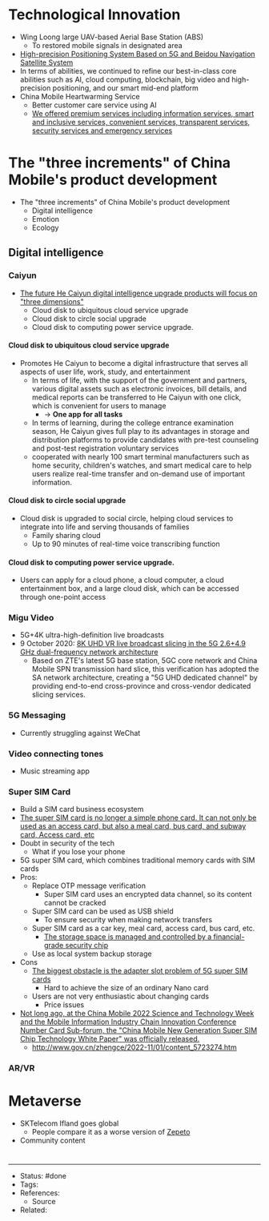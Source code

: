 # Technological Innovation
- Wing Loong large UAV-based Aerial Base Station (ABS)
	- To restored mobile signals in designated area
- [High-precision Positioning System Based on 5G and Beidou Navigation Satellite System](https://ieeexplore.ieee.org/document/9784002)
- In terms of abilities, we continued to refine our best-in-class core abilities such as AI, cloud computing, blockchain, big video and high-precision positioning, and our smart mid-end platform
- China Mobile Heartwarming Service
	- Better customer care service using AI
	- [We offered premium services including information services, smart and inclusive services, convenient services, transparent services, security services and emergency services](https://www.chinamobileltd.com/en/esg/sd/2021/06.pdf)

# The "three increments" of China Mobile's product development
- The "three increments" of China Mobile's product development
	- Digital intelligence
	- Emotion
	- Ecology

## Digital intelligence

### Caiyun
- [The future He Caiyun digital intelligence upgrade products will focus on "three dimensions"](https://min.news/en/economy/a9b1cb5ba637938d763d40eb6ca6766c.html)
	- Cloud disk to ubiquitous cloud service upgrade
	- Cloud disk to circle social upgrade
	- Cloud disk to computing power service upgrade.

#### Cloud disk to ubiquitous cloud service upgrade
- Promotes He Caiyun to become a digital infrastructure that serves all aspects of user life, work, study, and entertainment
	- In terms of life, with the support of the government and partners, various digital assets such as electronic invoices, bill details, and medical reports can be transferred to He Caiyun with one click, which is convenient for users to manage
		- -> **One app for all tasks**
	- In terms of learning, during the college entrance examination season, He Caiyun gives full play to its advantages in storage and distribution platforms to provide candidates with pre-test counseling and post-test registration voluntary services
	- cooperated with nearly 100 smart terminal manufacturers such as home security, children's watches, and smart medical care to help users realize real-time transfer and on-demand use of important information.

#### Cloud disk to circle social upgrade
- Cloud disk is upgraded to social circle, helping cloud services to integrate into life and serving thousands of families
	- Family sharing cloud
	- Up to 90 minutes of real-time voice transcribing function

#### Cloud disk to computing power service upgrade.
- Users can apply for a cloud phone, a cloud computer, a cloud entertainment box, and a large cloud disk, which can be accessed through one-point access

### Migu Video
- 5G+4K ultra-high-definition live broadcasts
- 9 October 2020: [8K UHD VR live broadcast slicing in the 5G 2.6+4.9 GHz dual-frequency network architecture](https://www.zte.com.cn/global/about/news/202010091132.html)
	- Based on ZTE's latest 5G base station, 5GC core network and China Mobile SPN transmission hard slice, this verification has adopted the SA network architecture, creating a "5G UHD dedicated channel" by providing end-to-end cross-province and cross-vendor dedicated slicing services.

### 5G Messaging
- Currently struggling against WeChat

### Video connecting tones
- Music streaming app

### Super SIM Card
- Build a SIM card business ecosystem
- [The super SIM card is no longer a simple phone card. It can not only be used as an access card, but also a meal card, bus card, and subway card, Access card, etc](https://inf.news/en/tech/630ae8c623a90ccdcb1ea089ec8eb799.html)
- Doubt in security of the tech
	- What if you lose your phone
- 5G super SIM card, which combines traditional memory cards with SIM cards
- Pros:
	- Replace OTP message verification
		- Super SIM card uses an encrypted data channel, so its content cannot be cracked
	- Super SIM card can be used as USB shield
		- To ensure security when making network transfers
	- Super SIM card as a car key, meal card, access card, bus card, etc.
		- [The storage space is managed and controlled by a financial-grade security chip](https://min.news/en/tech/776bf418f8e63703c2fcfa634a0834a9.html)
	- Use as local system backup storage
- Cons
	- [The biggest obstacle is the adapter slot problem of 5G super SIM cards](https://min.news/en/tech/776bf418f8e63703c2fcfa634a0834a9.html)
		- Hard to achieve the size of an ordinary Nano card
	- Users are not very enthusiastic about changing cards
		- Price issues
- [Not long ago, at the China Mobile 2022 Science and Technology Week and the Mobile Information Industry Chain Innovation Conference Number Card Sub-forum, the "China Mobile New Generation Super SIM Chip Technology White Paper" was officially released.](https://www.china-briefing.com/news/virtual-reality-in-china-new-action-plan-for-developing-industry/)
	- http://www.gov.cn/zhengce/2022-11/01/content_5723274.htm

### AR/VR

# Metaverse
- SKTelecom Ifland goes global
	- People compare it as a worse version of [Zepeto](https://web.zepeto.me/en)
- Community content

#
---
- Status: #done
- Tags:
- References:
	- Source
- Related:
